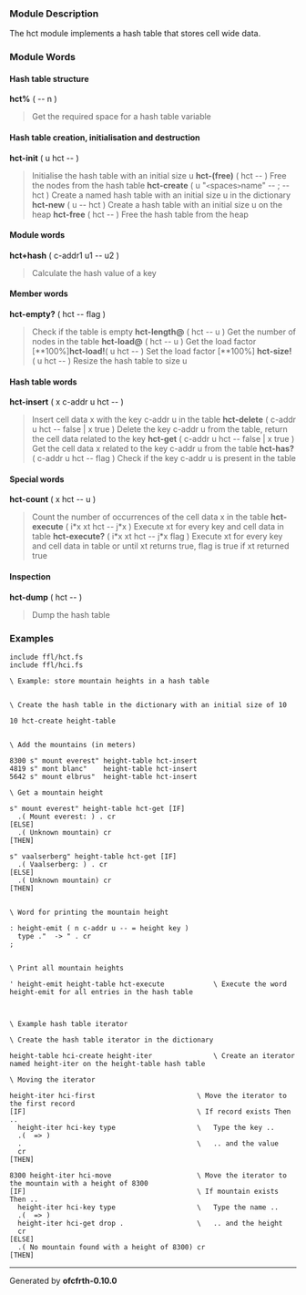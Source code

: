 ### Module Description ###
The hct module implements a hash table that stores cell wide data.

### Module Words ###
#### Hash table structure ####
**hct%** ( -- n )
> Get the required space for a hash table variable
#### Hash table creation, initialisation and destruction ####
**hct-init** ( u hct -- )
> Initialise the hash table with an initial size u
**hct-(free)** ( hct -- )
> Free the nodes from the hash table
**hct-create** ( u "`<`spaces`>`name" -- ; -- hct )
> Create a named hash table with an initial size u in the dictionary
**hct-new** ( u -- hct )
> Create a hash table with an initial size u on the heap
**hct-free** ( hct -- )
> Free the hash table from the heap
#### Module words ####
**hct+hash** ( c-addr1 u1 -- u2 )
> Calculate the hash value of a key
#### Member words ####
**hct-empty?** ( hct -- flag )
> Check if the table is empty
**hct-length@** ( hct -- u )
> Get the number of nodes in the table
**hct-load@** ( hct -- u )
> Get the load factor [**100%]**hct-load!**( u hct -- )
> Set the load factor [**100%]
**hct-size!** ( u hct -- )
> Resize the hash table to size u
#### Hash table words ####
**hct-insert** ( x c-addr u hct -- )
> Insert cell data x with the key c-addr u in the table
**hct-delete** ( c-addr u hct -- false | x true )
> Delete the key c-addr u from the table, return the cell data related to the key
**hct-get** ( c-addr u hct -- false | x true )
> Get the cell data x related to the key c-addr u from the table
**hct-has?** ( c-addr u hct -- flag )
> Check if the key c-addr u is present in the table
#### Special words ####
**hct-count** ( x hct -- u )
> Count the number of occurrences of the cell data x in the table
**hct-execute** ( i\*x xt hct -- j\*x )
> Execute xt for every key and cell data in table
**hct-execute?** ( i\*x xt hct -- j\*x flag )
> Execute xt for every key and cell data in table or until xt returns true, flag is true if xt returned true
#### Inspection ####
**hct-dump** ( hct -- )
> Dump the hash table
### Examples ###
```
include ffl/hct.fs
include ffl/hci.fs

\ Example: store mountain heights in a hash table


\ Create the hash table in the dictionary with an initial size of 10

10 hct-create height-table


\ Add the mountains (in meters)

8300 s" mount everest" height-table hct-insert
4819 s" mont blanc"    height-table hct-insert
5642 s" mount elbrus"  height-table hct-insert

\ Get a mountain height

s" mount everest" height-table hct-get [IF]
  .( Mount everest: ) . cr
[ELSE]
  .( Unknown mountain) cr
[THEN]

s" vaalserberg" height-table hct-get [IF]
  .( Vaalserberg: ) . cr
[ELSE]
  .( Unknown mountain) cr
[THEN]


\ Word for printing the mountain height

: height-emit ( n c-addr u -- = height key )
  type ."  -> " . cr
;


\ Print all mountain heights

' height-emit height-table hct-execute            \ Execute the word height-emit for all entries in the hash table



\ Example hash table iterator

\ Create the hash table iterator in the dictionary

height-table hci-create height-iter               \ Create an iterator named height-iter on the height-table hash table

\ Moving the iterator

height-iter hci-first                         \ Move the iterator to the first record
[IF]                                          \ If record exists Then ..
  height-iter hci-key type                    \   Type the key ..
  .(  => )
  .                                           \   .. and the value
  cr
[THEN]

8300 height-iter hci-move                     \ Move the iterator to the mountain with a height of 8300
[IF]                                          \ If mountain exists Then ..
  height-iter hci-key type                    \   Type the name ..
  .(  => )
  height-iter hci-get drop .                  \   .. and the height
  cr
[ELSE]
  .( No mountain found with a height of 8300) cr  
[THEN]
```

---

Generated by **ofcfrth-0.10.0**